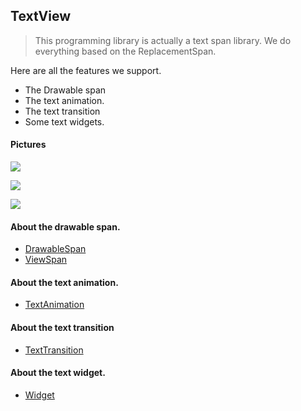 ## TextView

> This programming library is actually a text span library. We do everything based on the ReplacementSpan.

Here are all the features we support.

* The Drawable span
* The text animation.
* The text transition
* Some text widgets.

#### Pictures

![](https://github.com/momodae/LibraryResources/blob/master/CommonWidgets/image/text_controller.gif?raw=true)

![](https://github.com/momodae/LibraryResources/blob/master/CommonWidgets/image/text_flying.gif?raw=true)

![](https://github.com/momodae/LibraryResources/blob/master/CommonWidgets/image/text_span_table.gif?raw=true)

#### About the drawable span.

* [DrawableSpan](document/text_drawable.md)
* [ViewSpan](document/text_drawable.md)

#### About the text animation.

* [TextAnimation](document/text_animation.md)

#### About the text transition

* [TextTransition](document/text_transition.md)

#### About the text widget.

* [Widget](document/widgets.md)
